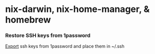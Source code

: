 # nix-darwin, nix-home-manager, & homebrew


### Restore SSH keys from 1password

[Export](https://developer.1password.com/docs/ssh/manage-keys/#export-an-ssh-key) ssh keys from 1password and place them in ~/.ssh
